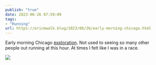 ```yaml
---
publish: "true"
date: 2023-06-26 07:59:09
tags:
- "Running"
url: https://ericmwalk.blog/2023/06/26/early-morning-chicago.html
---
```

Early morning Chicago [exploration](https://strava.com/activities/9337356742). Not used to seeing so many other people out running at this hour. At times I felt like I was in a race.

![](https://ericmwalk.blog/uploads/2023/6bf18b8f26.jpg)